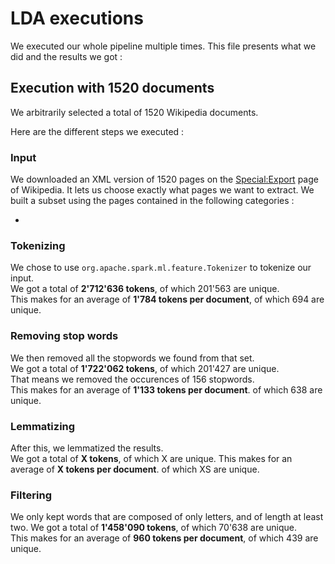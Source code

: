 # LDA executions

We executed our whole pipeline multiple times.
This file presents what we did and the results we got :

## Execution with 1520 documents
We arbitrarily selected a total of 1520 Wikipedia documents.

Here are the different steps we executed :

### Input
We downloaded an XML version of 1520 pages on the [Special:Export](https://en.wikipedia.org/wiki/Special:Export) page of Wikipedia.
It lets us choose exactly what pages we want to extract.
We built a subset using the pages contained in the following categories :

- 

### Tokenizing
We chose to use `org.apache.spark.ml.feature.Tokenizer` to tokenize our input.  
We got a total of **2'712'636 tokens**, of which 201'563 are unique.  
This makes for an average of **1'784 tokens per document**, of which 694 are unique.

### Removing stop words
We then removed all the stopwords we found from that set.  
We got a total of **1'722'062 tokens**, of which 201'427 are unique.  
That means we removed the occurences of 156 stopwords.  
This makes for an average of **1'133 tokens per document**. of which 638 are unique.

### Lemmatizing
After this, we lemmatized the results.  
We got a total of **X tokens**, of which X are unique.
This makes for an average of **X tokens per document**. of which XS are unique.

### Filtering
We only kept words that are composed of only letters, and of length at least two.
We got a total of **1'458'090 tokens**, of which 70'638 are unique.  
This makes for an average of **960 tokens per document**, of which 439 are unique.
